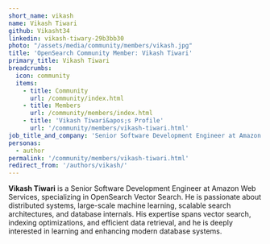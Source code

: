 ```yaml
---
short_name: vikash
name: Vikash Tiwari
github: Vikasht34
linkedin: vikash-tiwary-29b3bb30
photo: "/assets/media/community/members/vikash.jpg"
title: 'OpenSearch Community Member: Vikash Tiwari'
primary_title: Vikash Tiwari
breadcrumbs:
  icon: community
  items:
    - title: Community
      url: /community/index.html
    - title: Members
      url: /community/members/index.html
    - title: 'Vikash Tiwari&apos;s Profile'
      url: '/community/members/vikash-tiwari.html'
job_title_and_company: 'Senior Software Development Engineer at Amazon Web Services'
personas:
  - author
permalink: '/community/members/vikash-tiwari.html'
redirect_from: '/authors/vikash/'
---
```


**Vikash Tiwari** is a Senior Software Development Engineer at Amazon Web Services, specializing in OpenSearch Vector Search. He is passionate about distributed systems, large-scale machine learning, scalable search architectures, and database internals. His expertise spans vector search, indexing optimizations, and efficient data retrieval, and he is deeply interested in learning and enhancing modern database systems.